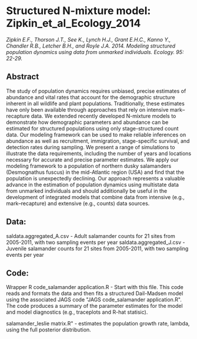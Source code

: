 # Structured N-mixture model: Zipkin_et_al_Ecology_2014
*Zipkin E.F., Thorson J.T., See K., Lynch H.J., Grant E.H.C., Kanno Y., Chandler R.B., Letcher B.H., and Royle J.A. 2014. Modeling structured population dynamics using data from unmarked individuals. Ecology. 95: 22-29.*

## Abstract
The study of population dynamics requires unbiased, precise estimates of abundance and vital rates that account for the demographic structure inherent in all wildlife and plant populations. Traditionally, these estimates have only been available through approaches that rely on intensive mark–recapture data. We extended recently developed N-mixture models to demonstrate how demographic parameters and abundance can be estimated for structured populations using only stage-structured count data. Our modeling framework can be used to make reliable inferences on abundance as well as recruitment, immigration, stage-specific survival, and detection rates during sampling. We present a range of simulations to illustrate the data requirements, including the number of years and locations necessary for accurate and precise parameter estimates. We apply our modeling framework to a population of northern dusky salamanders (Desmognathus fuscus) in the mid-Atlantic region (USA) and find that the population is unexpectedly declining. Our approach represents a valuable advance in the estimation of population dynamics using multistate data from unmarked individuals and should additionally be useful in the development of integrated models that combine data from intensive (e.g., mark–recapture) and extensive (e.g., counts) data sources.


## **Data:**

saldata.aggregated_A.csv - Adult salamander counts for 21 sites from 2005-2011, with two sampling events per year
saldata.aggregated_J.csv - Juvenile salamander counts for 21 sites from 2005-2011, with two sampling events per year

## **Code:**

Wrapper R code_salamander application.R - Start with this file. This code reads and formats the data and then fits a structured Dail-Madsen model using the associated JAGS code "JAGS code_salamander application.R". The code produces a summary of the parameter estimates for the model and model diagnostics (e.g., traceplots and R-hat statisic).

salamander_leslie matrix.R" - estimates the population growth rate, lambda, using the full posterior distribution.
